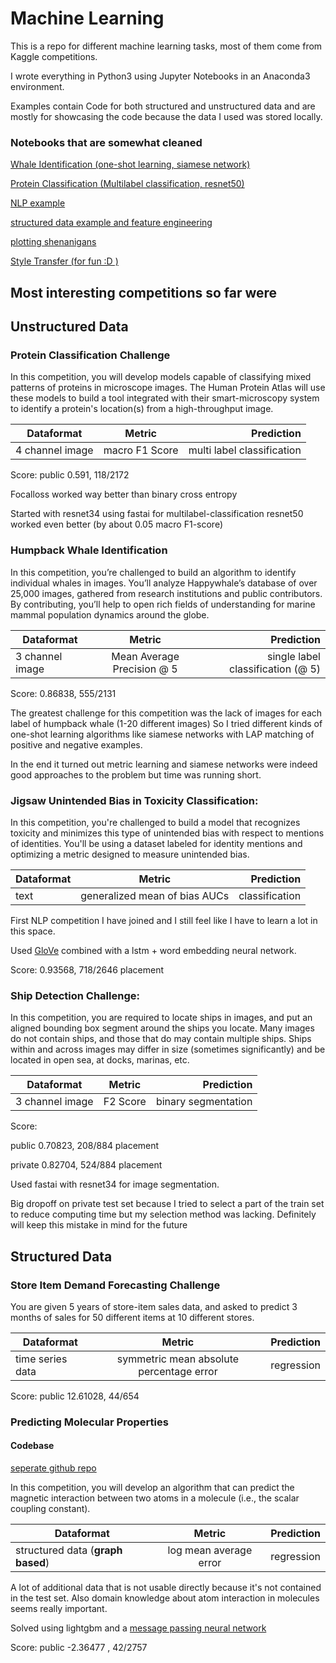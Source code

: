 # Machine Learning

This is a repo for different machine learning tasks, most of them come from Kaggle competitions.

I wrote everything in Python3 using Jupyter Notebooks in an Anaconda3 environment.

Examples contain Code for both structured and unstructured data and are mostly for showcasing the code because the data I used was stored locally.

### Notebooks that are somewhat cleaned

[Whale Identification (one-shot learning, siamese network)](https://github.com/DollofCuty/Deep-Learning/blob/master/unstructured-data/image/whale-identification/siamese_network_cropped.ipynb)

[Protein Classification (Multilabel classification, resnet50)](https://github.com/DollofCuty/Deep-Learning/blob/master/unstructured-data/image/protein-detection/resnet_strat_validation.ipynb)

[NLP example](https://github.com/DollofCuty/Deep-Learning/blob/master/unstructured-data/nlp/quora-insincere-questions/fastai_text.ipynb)

[structured data example and feature engineering](https://github.com/DollofCuty/Deep-Learning/blob/master/structured-data/google-analytics-customer-revenue/lgb_feature_score.ipynb)

[plotting shenanigans](https://github.com/DollofCuty/Deep-Learning/blob/master/structured-data/plotting_baseline.ipynb)

[Style Transfer (for fun :D )](https://github.com/DollofCuty/Deep-Learning/blob/master/unstructured-data/image/style-transfer/style_transfer_fastai.ipynb)

## Most interesting competitions so far were 

## Unstructured Data

### Protein Classification Challenge

In this competition, you will develop models capable of classifying mixed patterns of proteins in microscope images. The Human Protein Atlas will use these models to build a tool integrated with their smart-microscopy system to identify a protein's location(s) from a high-throughput image.

| Dataformat   |      Metric      |  Prediction |
|----------|:-------------:|------:|
| 4 channel image | macro F1 Score | multi label classification |

Score: 
public 0.591, 118/2172

Focalloss worked way better than binary cross entropy

Started with resnet34 using fastai for multilabel-classification
resnet50 worked even better (by about 0.05 macro F1-score)

### Humpback Whale Identification

In this competition, you’re challenged to build an algorithm to identify individual whales in images. You’ll analyze Happywhale’s database of over 25,000 images, gathered from research institutions and public contributors. By contributing, you’ll help to open rich fields of understanding for marine mammal population dynamics around the globe.

| Dataformat   |      Metric      |  Prediction |
|----------|:-------------:|------:|
| 3 channel image | Mean Average Precision @ 5 | single label classification (@ 5)|

Score: 
0.86838, 555/2131

The greatest challenge for this competition was the lack of images for each label of humpback whale (1-20 different images)
So I tried different kinds of one-shot learning algorithms like siamese networks with LAP matching of positive and negative examples.

In the end it turned out metric learning and siamese networks were indeed good approaches to the problem but time was running short.

### Jigsaw Unintended Bias in Toxicity Classification: 

In this competition, you're challenged to build a model that recognizes toxicity and minimizes this type of unintended bias with respect to mentions of identities. You'll be using a dataset labeled for identity mentions and optimizing a metric designed to measure unintended bias.

| Dataformat   |      Metric      |  Prediction |
|----------|:-------------:|------:|
| text |  generalized mean of bias AUCs | classification |

First NLP competition I have joined and I still feel like I have to learn a lot in this space.

Used [GloVe](https://nlp.stanford.edu/projects/glove/) combined with a lstm + word embedding neural network.

Score:
0.93568, 718/2646 placement

### Ship Detection Challenge:

In this competition, you are required to locate ships in images, and put an aligned bounding box segment around the ships you locate. Many images do not contain ships, and those that do may contain multiple ships. Ships within and across images may differ in size (sometimes significantly) and be located in open sea, at docks, marinas, etc.

| Dataformat   |      Metric      |  Prediction |
|----------|:-------------:|------:|
| 3 channel image | F2 Score | binary segmentation |

Score: 

public 0.70823, 208/884 placement

private 0.82704, 524/884 placement 

Used fastai with resnet34 for image segmentation.

Big dropoff on private test set because I tried to select a part of the train set to reduce computing time but my selection method was lacking. 
Definitely will keep this mistake in mind for the future

## Structured Data

### Store Item Demand Forecasting Challenge

You are given 5 years of store-item sales data, and asked to predict 3 months of sales for 50 different items at 10 different stores.

| Dataformat   |      Metric      |  Prediction |
|----------|:-------------:|------:|
| time series data | symmetric mean absolute percentage error | regression |

Score: 
public 12.61028, 44/654


### Predicting Molecular Properties

#### Codebase

[seperate github repo](https://github.com/DollofCuty/Predicting-Molecular-Properties)

In this competition, you will develop an algorithm that can predict the magnetic interaction between two atoms in a molecule (i.e., the scalar coupling constant).

| Dataformat   |      Metric      |  Prediction |
|----------|:-------------:|------:|
| structured data (__graph based__) | log mean average error | regression |

A lot of additional data that is not usable directly because it's not contained in the test set.
Also domain knowledge about atom interaction in molecules seems really important.

Solved using lightgbm and a [message passing neural network](https://arxiv.org/pdf/1704.01212.pdf)

Score: 
public -2.36477 , 42/2757
